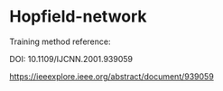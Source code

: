 # Hopfield-network

Training method reference:

DOI: 10.1109/IJCNN.2001.939059

https://ieeexplore.ieee.org/abstract/document/939059
